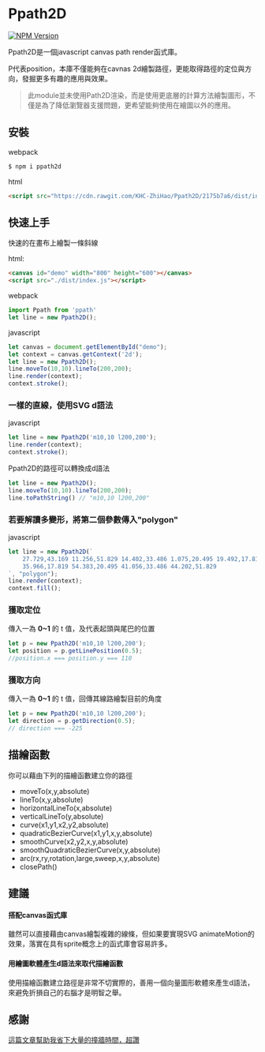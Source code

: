 # Ppath2D

[![NPM Version][npm-image]][npm-url]

Ppath2D是一個javascript canvas path render函式庫。

P代表position，本庫不僅能夠在cavnas 2d繪製路徑，更能取得路徑的定位與方向，發掘更多有趣的應用與效果。

>此module並未使用Path2D渲染，而是使用更底層的計算方法繪製圖形，不僅是為了降低瀏覽器支援問題，更希望能夠使用在繪圖以外的應用。

## 安裝

webpack

```bash
$ npm i ppath2d
```

html

```html
<script src="https://cdn.rawgit.com/KHC-ZhiHao/Ppath2D/2175b7a6/dist/index.js"></script>
```

## 快速上手

快速的在畫布上繪製一條斜線

html:
```html
<canvas id="demo" width="800" height="600"></canvas>
<script src="./dist/index.js"></script>
```

webpack
```js
import Ppath from 'ppath'
let line = new Ppath2D();
```

javascript
```js
let canvas = document.getElementById("demo");
let context = canvas.getContext('2d');
let line = new Ppath2D();
line.moveTo(10,10).lineTo(200,200);
line.render(context);
context.stroke();
```

### 一樣的直線，使用SVG d語法

javascript
```js
let line = new Ppath2D('m10,10 l200,200');
line.render(context);
context.stroke();
```

Ppath2D的路徑可以轉換成d語法

```js
let line = new Ppath2D();
line.moveTo(10,10).lineTo(200,200);
line.toPathString() // "m10,10 l200,200"
```

### 若要解讀多變形，將第二個參數傳入"polygon"

javascript
```js
let line = new Ppath2D(`
    27.729,43.169 11.256,51.829 14.402,33.486 1.075,20.495 19.492,17.819 27.729,1.13 
    35.966,17.819 54.383,20.495 41.056,33.486 44.202,51.829
`, "polygon");
line.render(context);
context.fill();
```

### 獲取定位

傳入一為 **0~1** 的 t 值，及代表起頭與尾巴的位置

```js
let p = new Ppath2D('m10,10 l200,200');
let position = p.getLinePosition(0.5);
//position.x === position.y === 110
```

### 獲取方向

傳入一為 **0~1** 的 t 值，回傳其線路繪製目前的角度

```js
let p = new Ppath2D('m10,10 l200,200');
let direction = p.getDirection(0.5); 
// direction === -225
```

## 描繪函數

你可以藉由下列的描繪函數建立你的路徑

* moveTo(x,y,absolute)
* lineTo(x,y,absolute)
* horizontalLineTo(x,absolute)
* verticalLineTo(y,absolute)
* curve(x1,y1,x2,y2,absolute)
* quadraticBezierCurve(x1,y1,x,y,absolute)
* smoothCurve(x2,y2,x,y,absolute)
* smoothQuadraticBezierCurve(x,y,absolute)
* arc(rx,ry,rotation,large,sweep,x,y,absolute)
* closePath()

## 建議

#### 搭配canvas函式庫
雖然可以直接藉由canvas繪製複雜的線條，但如果要實現SVG animateMotion的效果，落實在具有sprite概念上的函式庫會容易許多。

#### 用繪圖軟體產生d語法來取代描繪函數

使用描繪函數建立路徑是非常不切實際的，善用一個向量圖形軟體來產生d語法，來避免折損自己的右腦才是明智之舉。

## 感謝

[這篇文章幫助我省下大量的撞牆時間，超讚](https://ericeastwood.com/blog/25/curves-and-arcs-quadratic-cubic-elliptical-svg-implementations)

[npm-image]: https://img.shields.io/npm/v/ppath.svg
[npm-url]: https://npmjs.org/package/ppath

